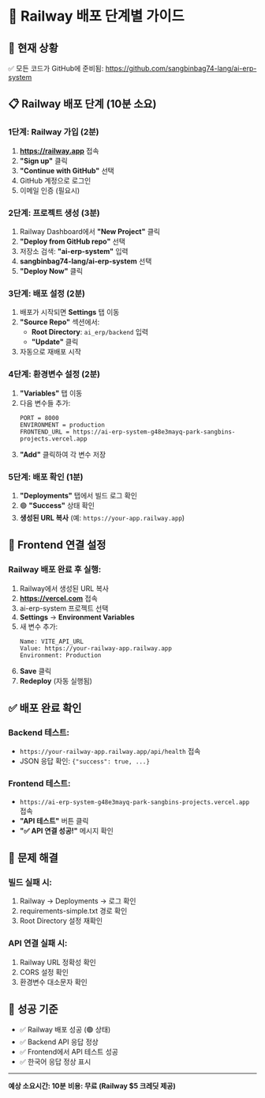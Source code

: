 # 🚂 Railway 배포 단계별 가이드

## 🎯 현재 상황
✅ 모든 코드가 GitHub에 준비됨: https://github.com/sangbinbag74-lang/ai-erp-system

## 📋 Railway 배포 단계 (10분 소요)

### 1단계: Railway 가입 (2분)
1. **https://railway.app** 접속
2. **"Sign up"** 클릭
3. **"Continue with GitHub"** 선택
4. GitHub 계정으로 로그인
5. 이메일 인증 (필요시)

### 2단계: 프로젝트 생성 (3분)
1. Railway Dashboard에서 **"New Project"** 클릭
2. **"Deploy from GitHub repo"** 선택
3. 저장소 검색: **"ai-erp-system"** 입력
4. **sangbinbag74-lang/ai-erp-system** 선택
5. **"Deploy Now"** 클릭

### 3단계: 배포 설정 (2분)
1. 배포가 시작되면 **Settings** 탭 이동
2. **"Source Repo"** 섹션에서:
   - **Root Directory**: `ai_erp/backend` 입력
   - **"Update"** 클릭
3. 자동으로 재배포 시작

### 4단계: 환경변수 설정 (2분)
1. **"Variables"** 탭 이동
2. 다음 변수들 추가:
   ```
   PORT = 8000
   ENVIRONMENT = production
   FRONTEND_URL = https://ai-erp-system-g48e3mayq-park-sangbins-projects.vercel.app
   ```
3. **"Add"** 클릭하여 각 변수 저장

### 5단계: 배포 확인 (1분)
1. **"Deployments"** 탭에서 빌드 로그 확인
2. 🟢 **"Success"** 상태 확인
3. **생성된 URL 복사** (예: `https://your-app.railway.app`)

## 🔗 Frontend 연결 설정

### Railway 배포 완료 후 실행:
1. Railway에서 생성된 URL 복사
2. **https://vercel.com** 접속
3. ai-erp-system 프로젝트 선택
4. **Settings** → **Environment Variables**
5. 새 변수 추가:
   ```
   Name: VITE_API_URL
   Value: https://your-railway-app.railway.app
   Environment: Production
   ```
6. **Save** 클릭
7. **Redeploy** (자동 실행됨)

## ✅ 배포 완료 확인

### Backend 테스트:
- `https://your-railway-app.railway.app/api/health` 접속
- JSON 응답 확인: `{"success": true, ...}`

### Frontend 테스트:
- `https://ai-erp-system-g48e3mayq-park-sangbins-projects.vercel.app` 접속
- **"API 테스트"** 버튼 클릭
- **"✅ API 연결 성공!"** 메시지 확인

## 🚨 문제 해결

### 빌드 실패 시:
1. Railway → Deployments → 로그 확인
2. requirements-simple.txt 경로 확인
3. Root Directory 설정 재확인

### API 연결 실패 시:
1. Railway URL 정확성 확인
2. CORS 설정 확인
3. 환경변수 대소문자 확인

## 🎉 성공 기준
- ✅ Railway 배포 성공 (🟢 상태)
- ✅ Backend API 응답 정상
- ✅ Frontend에서 API 테스트 성공
- ✅ 한국어 응답 정상 표시

---
**예상 소요시간: 10분**
**비용: 무료 (Railway $5 크레딧 제공)**